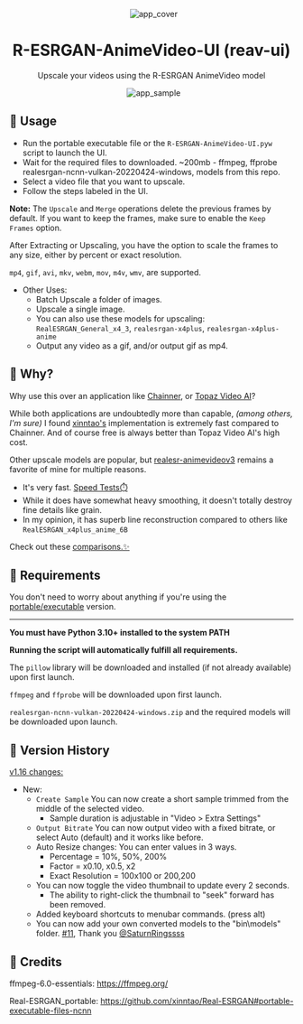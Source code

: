 <p align="center">
  <img src="https://github.com/Nenotriple/R-ESRGAN-AnimeVideo-UI/assets/70049990/1bb2b8da-0f11-401d-a873-7d2f55883fa3" alt="app_cover">
</p>

<h1 align="center">R-ESRGAN-AnimeVideo-UI (reav-ui)</h1>
<p align="center">Upscale your videos using the R-ESRGAN AnimeVideo model</p>

<p align="center">
  <img src="https://github.com/Nenotriple/R-ESRGAN-AnimeVideo-UI/assets/70049990/e3554a6b-fbb8-4606-9caf-8da2cd065a88" alt="app_sample">
</p>

## 📝 Usage

- Run the portable executable file or the `R-ESRGAN-AnimeVideo-UI.pyw` script to launch the UI.
- Wait for the required files to downloaded. ~200mb - ffmpeg, ffprobe realesrgan-ncnn-vulkan-20220424-windows, models from this repo.
- Select a video file that you want to upscale.
- Follow the steps labeled in the UI.

**Note:** The `Upscale` and `Merge` operations delete the previous frames by default. If you want to keep the frames, make sure to enable the `Keep Frames` option.

After Extracting or Upscaling, you have the option to scale the frames to any size, either by percent or exact resolution.

`mp4`, `gif`, `avi`, `mkv`, `webm`, `mov`, `m4v`, `wmv`, are supported.

- Other Uses:
  - Batch Upscale a folder of images.
  - Upscale a single image.
  - You can also use these models for upscaling: `RealESRGAN_General_x4_3`, `realesrgan-x4plus`, `realesrgan-x4plus-anime`
  - Output any video as a gif, and/or output gif as mp4.


## 🤷 Why?

Why use this over an application like [Chainner](https://github.com/chaiNNer-org/chaiNNer), or [Topaz Video AI](https://www.topazlabs.com/)?

While both applications are undoubtedly more than capable, *(among others, I'm sure)* I found [xinntao's](https://github.com/xinntao) implementation is extremely fast compared to Chainner. And of course free is always better than Topaz Video AI's high cost.

Other upscale models are popular, but [realesr-animevideov3](https://github.com/xinntao/Real-ESRGAN/blob/master/docs/anime_video_model.md) remains a favorite of mine for multiple reasons.
- It's very fast. [Speed Tests⏱️](https://github.com/Nenotriple/R-ESRGAN-AnimeVideo-UI/wiki/%E2%8F%B1%EF%B8%8FSpeed-Tests)
- While it does have somewhat heavy smoothing, it doesn't totally destroy fine details like grain.
- In my opinion, it has superb line reconstruction compared to others like `RealESRGAN_x4plus_anime_6B`

Check out these [comparisons.✨](https://github.com/Nenotriple/R-ESRGAN-AnimeVideo-UI/wiki/%E2%9A%96%EF%B8%8F-Comparisons)

## 🚩 Requirements

You don't need to worry about anything if you're using the [portable/executable](https://github.com/Nenotriple/R-ESRGAN-AnimeVideo-UI/releases?q=executable&expanded=true) version.

___

**You must have Python 3.10+ installed to the system PATH**

**Running the script will automatically fulfill all requirements.**

The `pillow` library will be downloaded and installed (if not already available) upon first launch.

`ffmpeg` and `ffprobe` will be downloaded upon first launch.

`realesrgan-ncnn-vulkan-20220424-windows.zip` and the required models will be downloaded upon launch.


## 📜 Version History

[v1.16 changes:](https://github.com/Nenotriple/R-ESRGAN-AnimeVideo-UI/releases/tag/v1.16)

- New:
  - `Create Sample` You can now create a short sample trimmed from the middle of the selected video.
    - Sample duration is adjustable in "Video > Extra Settings"
  - `Output Bitrate` You can now output video with a fixed bitrate, or select Auto (default) and it works like before.
  - Auto Resize changes: You can enter values in 3 ways.
    - Percentage = 10%, 50%, 200%
    - Factor = x0.10, x0.5, x2
    - Exact Resolution = 100x100 or 200,200
  - You can now toggle the video thumbnail to update every 2 seconds.
    - The ability to right-click the thumbnail to "seek" forward has been removed.
  - Added keyboard shortcuts to menubar commands. (press alt)
  - You can now add your own converted models to the "bin\models" folder. [#11](https://github.com/Nenotriple/R-ESRGAN-AnimeVideo-UI/issues/11), Thank you [@SaturnRingssss](https://github.com/SaturnRingssss)
  
## 👥 **Credits**

ffmpeg-6.0-essentials: https://ffmpeg.org/

Real-ESRGAN_portable: https://github.com/xinntao/Real-ESRGAN#portable-executable-files-ncnn
